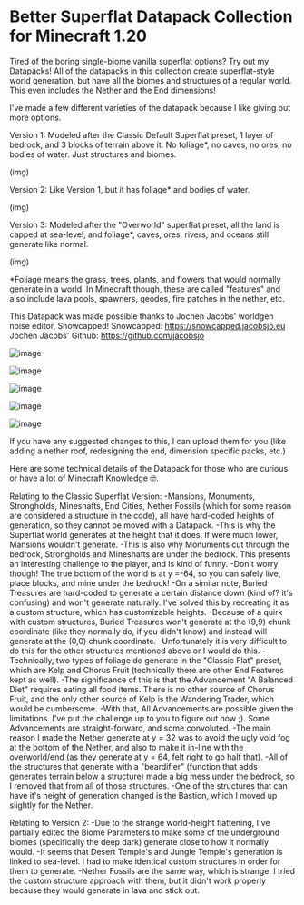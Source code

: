# Better Superflat Datapack Collection for Minecraft 1.20

Tired of the boring single-biome vanilla superflat options?
Try out my Datapacks!
All of the datapacks in this collection create superflat-style world generation, but have all the biomes and structures of a regular world.
This even includes the Nether and the End dimensions! 

I've made a few different varieties of the datapack because I like giving out more options.

Version 1:
Modeled after the Classic Default Superflat preset, 1 layer of bedrock, and 3 blocks of terrain above it. No foliage*, no caves, no ores, no bodies of water. Just structures and biomes.

(img)

Version 2:
Like Version 1, but it has foliage* and bodies of water.

(img)

Version 3:
Modeled after the "Overworld" superflat preset, all the land is capped at sea-level, and foliage*, caves, ores, rivers, and oceans still generate like normal.

(img)

*Foliage means the grass, trees, plants, and flowers that would normally generate in a world. In Minecraft though, these are called "features" and also include lava pools, spawners, geodes, fire patches in the nether, etc.

This Datapack was made possible thanks to Jochen Jacobs' worldgen noise editor, Snowcapped!
Snowcapped: https://snowcapped.jacobsjo.eu
Jochen Jacobs' Github: https://github.com/jacobsjo

![image](https://github.com/Quidvio/Better-Superflat/assets/105707614/25ddc01a-0c9f-4274-9f9b-45a6c1b4b16e)

![image](https://github.com/Quidvio/Better-Superflat/assets/105707614/464efe27-a953-4321-b763-cd4f62c72590)

![image](https://github.com/Quidvio/Better-Superflat/assets/105707614/4009b334-2bd9-496f-a169-99d131e7382d)

![image](https://github.com/Quidvio/Better-Superflat/assets/105707614/9b2e85d0-8783-42af-a372-0487639c9657)

![image](https://github.com/Quidvio/Better-Superflat/assets/105707614/77f79ee2-708a-487a-8010-b7bdeccedba9)

If you have any suggested changes to this, I can upload them for you (like adding a nether roof, redesigning the end, dimension specific packs, etc.)

Here are some technical details of the Datapack for those who are curious or have a lot of Minecraft Knowledge 🤓.

Relating to the Classic Superflat Version:
-Mansions, Monuments, Strongholds, Mineshafts, End Cities, Nether Fossils (which for some reason are considered a structure in the code), all have hard-coded heights of generation, so they cannot be moved with a Datapack.
-This is why the Superflat world generates at the height that it does. If were much lower, Mansions wouldn't generate. 
  -This is also why Monuments cut through the bedrock, Strongholds and Mineshafts are under the bedrock. This presents an interesting challenge to the player, and is kind of funny.
    -Don't worry though! The true bottom of the world is at y =-64, so you can safely live, place blocks, and mine under the bedrock!
-On a similar note, Buried Treasures are hard-coded to generate a certain distance down (kind of? it's confusing) and won't generate naturally. I've solved this by recreating it as a custom structure, which has customizable heights. 
  -Because of a quirk with custom structures, Buried Treasures won't generate at the (9,9) chunk coordinate (like they normally do, if you didn't know) and instead will generate at the (0,0) chunk coordinate. 
  -Unfortunately it is very difficult to do this for the other structures mentioned above or I would do this.
-Technically, two types of foliage do generate in the "Classic Flat" preset, which are Kelp and Chorus Fruit (technically there are other End Features kept as well).
  -The significance of this is that the Advancement "A Balanced Diet" requires eating all food items. There is no other source of Chorus Fruit, and the only other source of Kelp is the Wandering Trader, which would be cumbersome. 
  -With that, All Advancements are possible given the limitations. I've put the challenge up to you to figure out how ;). Some Advancements are straight-forward, and some convoluted.
-The main reason I made the Nether generate at y = 32 was to avoid the ugly void fog at the bottom of the Nether, and also to make it in-line with the overworld/end (as they generate at y = 64, felt right to go half that).
-All of the structures that generate with a "beardifier" (function that adds generates terrain below a structure) made a big mess under the bedrock, so I removed that from all of those structures.
-One of the structures that can have it's height of generation changed is the Bastion, which I moved up slightly for the Nether.

Relating to Version 2:
-Due to the strange world-height flattening, I've partially edited the Biome Parameters to make some of the underground biomes (specifically the deep dark) generate close to how it normally would.
-It seems that Desert Temple's and Jungle Temple's generation is linked to sea-level. I had to make identical custom structures in order for them to generate.
-Nether Fossils are the same way, which is strange. I tried the custom structure approach with them, but it didn't work properly because they would generate in lava and stick out.
